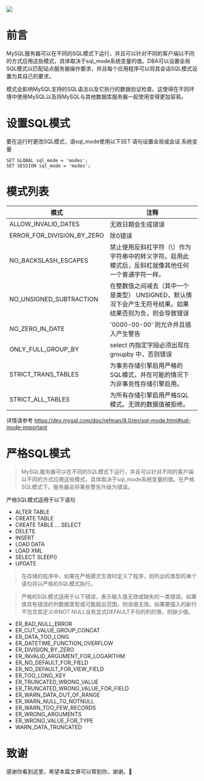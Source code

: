 ![](https://resources.blog.fastrun.cn/wp-content/uploads/2018/09/2932010282-5b978902533da_articlex.png)

# 前言
MySQL服务器可以在不同的SQL模式下运行，并且可以针对不同的客户端以不同的方式应用这些模式，具体取决于sql_mode系统变量的值。DBA可以设置全局SQL模式以匹配站点服务器操作要求，并且每个应用程序可以将其会话SQL模式设置为其自己的要求。

模式会影响MySQL支持的SQL语法以及它执行的数据验证检查。这使得在不同环境中使用MySQL以及将MySQL与其他数据库服务器一起使用变得更加容易。

# 设置SQL模式
要在运行时更改SQL模式，请sql_mode使用以下SET 语句设置全局或会话 系统变量
```
SET GLOBAL sql_mode = 'modes';
SET SESSION sql_mode = 'modes';
```

# 模式列表
| 模式 | 注释 |
| -- | -- |
| ALLOW_INVALID_DATES | 无效日期会生成错误 |
| ERROR_FOR_DIVISION_BY_ZERO | 除0错误 |
| NO_BACKSLASH_ESCAPES | 禁止使用反斜杠字符（\\）作为字符串中的转义字符。启用此模式后，反斜杠就像其他任何一个普通字符一样。|
| NO_UNSIGNED_SUBTRACTION | 在整数值之间减去（其中一个是类型） UNSIGNED，默认情况下会产生无符号结果。如果结果否则为负，则会导致错误 |
| NO_ZERO_IN_DATE | '0000-00-00' 则允许并且插入产生警告|
| ONLY_FULL_GROUP_BY | select 内指定字段必须出现在 groupby 中，否则错误 |
| STRICT_TRANS_TABLES | 为事务存储引擎启用严格的SQL模式，并在可能的情况下为非事务性存储引擎启用。 |
| STRICT_ALL_TABLES | 为所有存储引擎启用严格SQL模式。无效的数据值被拒绝。 |

详情请参考 https://dev.mysql.com/doc/refman/8.0/en/sql-mode.html#sql-mode-important


# 严格SQL模式

> MySQL服务器可以在不同的SQL模式下运行，并且可以针对不同的客户端以不同的方式应用这些模式，具体取决于sql_mode系统变量的值。在严格SQL模式下，服务器会将某些警告升级为错误。

严格SQL模式适用于以下语句
- ALTER TABLE
- CREATE TABLE
- CREATE TABLE ... SELECT
- DELETE
- INSERT
- LOAD DATA
- LOAD XML
- SELECT SLEEP()
- UPDATE

> 在存储的程序中，如果在严格模式生效时定义了程序，则列出的类型的单个语句将以严格的SQL模式执行。


> 严格的SQL模式适用于以下错误，表示输入值无效或缺失的一类错误。如果值具有错误的列数据类型或可能超出范围，则该值无效。如果要插入的新行不包含其定义中NOT NULL没有显式DEFAULT子句的列的值，则缺少值。


- ER_BAD_NULL_ERROR
- ER_CUT_VALUE_GROUP_CONCAT
- ER_DATA_TOO_LONG
- ER_DATETIME_FUNCTION_OVERFLOW
- ER_DIVISION_BY_ZERO
- ER_INVALID_ARGUMENT_FOR_LOGARITHM
- ER_NO_DEFAULT_FOR_FIELD
- ER_NO_DEFAULT_FOR_VIEW_FIELD
- ER_TOO_LONG_KEY
- ER_TRUNCATED_WRONG_VALUE
- ER_TRUNCATED_WRONG_VALUE_FOR_FIELD
- ER_WARN_DATA_OUT_OF_RANGE
- ER_WARN_NULL_TO_NOTNULL
- ER_WARN_TOO_FEW_RECORDS
- ER_WRONG_ARGUMENTS
- ER_WRONG_VALUE_FOR_TYPE
- WARN_DATA_TRUNCATED




# 致谢
感谢你看到这里，希望本篇文章可以帮到你，谢谢。🙏